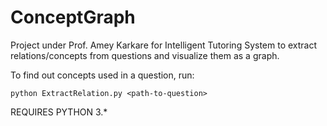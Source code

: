 # ConceptGraph
Project under Prof. Amey Karkare for Intelligent Tutoring System to extract relations/concepts from questions and visualize them as a graph.

To find out concepts used in a question, run:
```
python ExtractRelation.py <path-to-question>
```

REQUIRES PYTHON 3.*
